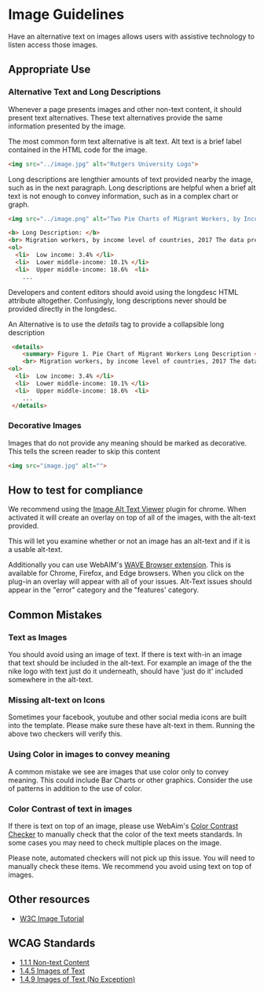# Image Guidelines
Have an alternative text on images allows users with assistive technology to listen access those images. 

## Appropriate Use
### Alternative Text and Long Descriptions
Whenever a page presents images and other non-text content, it should present text alternatives. These text alternatives provide the same information presented by the image.

The most common form text alternative is alt text. Alt text is a brief label contained in the HTML code for the image. 

```html
<img src="../image.jpg" alt="Rutgers University Logo">
```

Long descriptions are lengthier amounts of text provided nearby the image, such as in the next paragraph. Long descriptions are helpful when a brief alt text is not enough to convey information, such as in a complex chart or graph.

```html
<img src="../image.png" alt="Two Pie Charts of Migrant Workers, by Income level of Countries, 2017 and Distrubtion of Migrant workers, by broad subregion, 2017. Alt text provided below image">

<b> Long Description: </b>
<br> Migration workers, by income level of countries, 2017 The data presented in pie chart is given below:
<ol>
  <li>  Low income: 3.4% </li>
  <li>  Lower middle-income: 10.1% </li>
  <li>  Upper middle-income: 18.6%  <li>
    ...

```

Developers and content editors should avoid using the longdesc HTML attribute altogether. Confusingly, long descriptions never should be provided directly in the longdesc. 

An Alternative is to use the *details* tag to provide a collapsible long description

```html
 <details>
    <summary> Figure 1. Pie Chart of Migrant Workers Long Description </summary>
    <br> Migration workers, by income level of countries, 2017 The data presented in pie chart is given below:
<ol>
  <li>  Low income: 3.4% </li>
  <li>  Lower middle-income: 10.1% </li>
  <li>  Upper middle-income: 18.6%  <li>
    ...
 </details>
```

### Decorative Images
Images that do not provide any meaning should be marked as decorative. This tells the screen reader to skip this content

```html
<img src="image.jpg" alt="">
```

## How to test for compliance
We recommend using the [Image Alt Text Viewer](https://chromewebstore.google.com/detail/image-alt-text-viewer/nhmihbneenlkbjjpbimhegikadfleccd?hl=en) plugin for chrome. When activated it will create an overlay on top of all of the images, with the alt-text provided. 

This will let you examine whether or not an image has an alt-text and if it is a usable alt-text.

Additionally you can use WebAIM's [WAVE Browser extension](https://wave.webaim.org/). This is available for Chrome, Firefox, and Edge browsers. When you click on the plug-in an overlay will appear with all of your issues. Alt-Text issues should appear in the "error" category and the "features' category. 

## Common Mistakes
### Text as Images
You should avoid using an image of text. If there is text with-in an image that text should be included in the alt-text. For example an image of the the nike logo with text just do it underneath, should have 'just do it' included somewhere in the alt-text.

### Missing alt-text on Icons
Sometimes your facebook, youtube and other social media icons are built into the template. Please make sure these have alt-text in them. Running the above two checkers will verify this.

### Using Color in images to convey meaning
A common mistake we see are images that use color only to convey meaning. This could include Bar Charts or other graphics. Consider the use of patterns in addition to the use of color.

### Color Contrast of text in images
If there is text on top of an image, please use WebAim's [Color Contrast Checker](https://webaim.org/resources/contrastchecker/) to manually check that the color of the text meets standards. In some cases you may need to check multiple places on the image. 

Please note, automated checkers will not pick up this issue. You will need to manually check these items. We recommend you avoid using text on top of images. 

## Other resources
* [W3C Image Tutorial](https://www.w3.org/WAI/tutorials/images/)
## WCAG Standards
* [1.1.1 Non-text Content](https://www.w3.org/WAI/WCAG21/quickref/#qr-text-equiv-all)
* [1.4.5 Images of Text](https://www.w3.org/WAI/WCAG21/quickref/#qr-visual-audio-contrast-text-presentation)
* [1.4.9 Images of Text (No Exception)](https://www.w3.org/WAI/WCAG21/quickref/#qr-visual-audio-contrast-text-images)